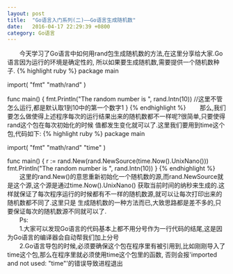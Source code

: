 ```yaml
---
layout: post
title:  "Go语言入门系列(二)——Go语言生成随机数"
date:   2016-04-17 22:29:39 +0800
category: Go语言
--- 
```

<p>
　　今天学习了Go语言中如何用rand包生成随机数的方法,在这里分享给大家.Go语言因为运行的环境是确定性的,
所以如果要生成随机数,需要提供一个随机数种子.
{% highlight ruby %}
package main

import(
    "fmt"
    "math/rand"
)

func main() {
    fmt.Println("The random number is ", rand.Intn(10))   //这里不管怎么运行,都是默认取1到10中的第一个数字1
}
{% endhighlight %}
　　那么,我们要怎么做使得上述程序每次的运行结果出来的随机数都不一样呢?很简单,只要使得rand这个包在每次初始化的时候
值都发生变化就可以了.这里我们要用到time这个包,代码如下:
{% highlight ruby %}
package main

import(
    "fmt"
    "math/rand"
    "time"
)

func main() {
    r := rand.New(rand.NewSource(time.Now().UnixNano()))
    fmt.Println("The random number is ", rand.Intn(10))
}
{% endhighlight %}
　　这里的rand.New()的意思重新初始化一个随机数的源,而rand.NewSource就是这个源,这个源是通过time.Now().UnixNano()
获取当前时间的纳秒来生成的.这样就保证了每次程序运行的时候都有不一样的随机数源,就可以让每次打印出来的随机数都不同了.这里只是
生成随机数的一种方法而已,大致思路都是差不多的,只要保证每次的随机数源不同就可以了.<br />
　　Ps:<br/>
　　1.大家可以发现Go语言的代码基本上都不用分号作为一行代码的结尾,这是因为Go语言的编译器会自动帮我们加上分号<br/>
　　2.Go语言导包的时候,必须要确保这个包在程序里有被引用到,比如刚刚导入了time这个包,那么在程序里就必须使用time这个包里的函数,
否则会报'imported and not used: "time"'的错误导致进程退出
</p>
